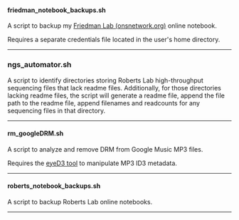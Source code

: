 #### friedman_notebook_backups.sh
A script to backup my [Friedman Lab (onsnetwork.org)](http://onsnetwork.org/sjwfriedmanlab/) online notebook.

Requires a separate credentials file located in the user's home directory.

---
### ngs_automator.sh
A script to identify directories storing Roberts Lab high-throughput sequencing files that lack readme files. Additionally, for those directories lacking readme files, the script will generate a readme file, append the file path to the readme file, append filenames and readcounts for any sequencing files in that directory.

---
#### rm_googleDRM.sh
A script to analyze and remove DRM from Google Music MP3 files.

Requires the [eyeD3 tool](http://eyed3.nicfit.net/) to manipulate MP3 ID3 metadata.

---

#### roberts_notebook_backups.sh
A script to backup Roberts Lab online notebooks.

---
